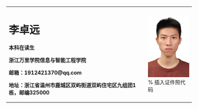 <table border="0">
  <tr>
    <td width="75%">
      <h1>李卓远</h1>
      <p><b>本科在读生</b></p>
      <p><b>浙江万里学院信息与智能工程学院</b></p>
      <p><b>邮箱：1912421370@qq.com</b></p>
      <p><b>地址：浙江省温州市鹿城区双屿街道双屿住宅区九组团1栋，邮编325000</b></p>
    </td>
    <td width="25%">
      <img src="/zhengjianzhao.jpg" width="100%">      % 插入证件照代码
    </td>
  </tr>
</table>
